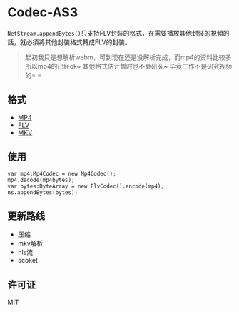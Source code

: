 Codec-AS3
=========

`NetStream.appendBytes()`只支持FLV封裝的格式，在需要播放其他封裝的視頻的話，就必須將其他封裝格式轉成FLV的封裝。

>起初我只是想解析webm，可到现在还是没解析完成，而mp4的资料比较多所以mp4的已经ok~ 其他格式估计暂时也不会研究~ 毕竟工作不是研究视频的= = 


## 格式

- [MP4](http://xhelmboyx.tripod.com/formats/mp4-layout.txt)
- [FLV](http://www.adobe.com/content/dam/Adobe/en/devnet/flv/pdfs/video_file_format_spec_v10.pdf)
- [MKV](http://www.matroska.org/files/matroska.pdf)

## 使用

``` as3
var mp4:Mp4Codec = new Mp4Codec();
mp4.decode(mp4bytes);
var bytes:ByteArray = new FlvCodec().encode(mp4);
ns.appendBytes(bytes);
```

## 更新路线

*  压缩
*  mkv解析
*  hls流
*  scoket

## 许可证

MIT